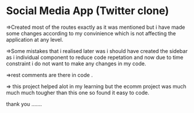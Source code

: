 <h1>Social Media App (Twitter clone)</h1>
<div>=>Created most of the routes exactly as it was mentioned but  i have made some changes according to my convinience which is not affecting the application at any level.

=>Some mistakes  that i realised later was i should have created the sidebar as i individual component to reduce code repetation and now due to time constraint i do not want to make any changes in my code.

=>rest comments  are there in code .

=> this project helped alot in my learning but the ecomm project was much much much tougher than this one so found it easy to code.

thank you .......</div>
